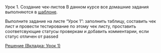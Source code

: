 Урок 1. Создание чек-листов
В данном курсе все домашние задания выполняются в [шаблоне](https://docs.google.com/spreadsheets/d/1FA2jXGOzJhSL_4hZVeKrA2o4gHoOU1rfqaqSvZgiQEU/edit?usp=sharing).

Выполните задание на листе “Урок 1”: заполнить таблицу, составить чек лист и провести тестирование по этому чек листу, проставить соответсвующие статусы проверкам и добавить комментарии, если статус отличен от passed


[Решение (Вкладка: Урок 1)](https://docs.google.com/spreadsheets/d/1b9abUfLVX9zb3ygSotIm4DSppH_-erJImVevjis_ieI/edit?usp=sharing)